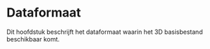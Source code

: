 # Dataformaat

Dit hoofdstuk beschrijft het dataformaat waarin het 3D basisbestand beschikbaar komt. 

<!--CityJSON, eventueel met restricties / extensies specifiek voor het 3D basisbestand.-->